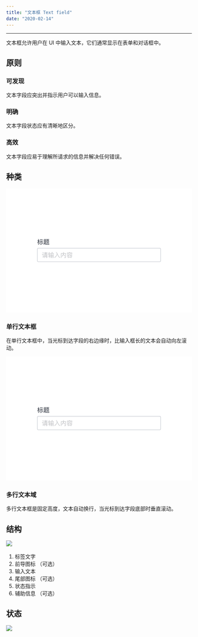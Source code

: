 ```yaml
---
title: "文本框 Text field"
date: "2020-02-14"
---
```


---

文本框允许用户在 UI 中输入文本，它们通常显示在表单和对话框中。

## 原则

### 可发现

文本字段应突出并指示用户可以输入信息。

### 明确

文本字段状态应有清晰地区分。

### 高效

文本字段应易于理解所请求的信息并解决任何错误。

## 种类

![text-field-1](./text-field-1.jpg)

### 单行文本框

在单行文本框中，当光标到达字段的右边缘时，比输入框长的文本会自动向左滚动。

![text-field-2](text-field-1.jpg)

### 多行文本域

多行文本框是固定高度，文本自动换行，当光标到达字段底部时垂直滚动。

## 结构

![](Text%20field%20%E6%96%87%E6%9C%AC%E6%A1%86/text-field-3.jpg)

1. 标签文字
2. 前导图标 （可选）
3. 输入文本
4. 尾部图标 （可选）
5. 状态指示
6. 辅助信息 （可选）

## 状态

![](Text%20field%20%E6%96%87%E6%9C%AC%E6%A1%86/text-field-4.jpg)
